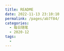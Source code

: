```yaml
---
title: README
date: 2022-11-13 23:10:10
permalink: /pages/ab7f84/
categories:
  - 每日随笔
  - 2020-12
tags:
  - 
---
```





